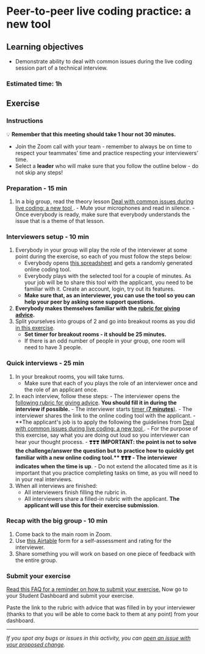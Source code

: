 # Peer-to-peer live coding practice: a new tool

## Learning objectives

- Demonstrate ability to deal with common issues during the live coding session part of a technical interview.

### Estimated time: 1h

## Exercise

### Instructions

💡 **Remember that this meeting should take 1 hour not 30 minutes.**

- Join the Zoom call with your team - remember to always be on time to respect your teammates’ time and practice respecting your interviewers’ time.
- Select a **leader** who will make sure that you follow the outline below - do not skip any steps!

### Preparation - 15 min

1. In a big group, read the theory lesson [Deal with common issues during live coding: a new tool
   ](https://github.com/matovu-farid/curriculum-professional-skills/blob/main/job-search/peer-interview-practice/new_tool_lesson.md). - Mute your microphones and read in silence. - Once everybody is ready, make sure that everybody understands the issue that is a theme of that lesson.

### Interviewers setup - 10 min

1. Everybody in your group will play the role of the interviewer at some point during the exercise, so each of you must follow the steps below:
   - Everybody opens [this spreadsheet](https://docs.google.com/spreadsheets/d/1HkUyBZdcpGz_aEUa8W_rtNhS739jly8HY6sXVPPSAro/edit#gid=1733832785) and gets a randomly generated online coding tool.
   - Everybody plays with the selected tool for a couple of minutes. As your job will be to share this tool with the applicant, you need to be familiar with it. Create an account, login, try out its features.
   - **Make sure that, as an interviewer, you can use the tool so you can help your peer by asking some support questions.**
2. **Everybody makes themselves familiar with the [rubric for giving advice](https://docs.google.com/document/d/1aKXJfe0Vd3KsBew8QWNo3C5rh7VShLZfyyvWai_ufTI/edit#).**
3. Split yourselves into groups of 2 and go into breakout rooms as you did [in this exercise](https://github.com/matovu-farid/curriculum-professional-skills/blob/main/job-search/job-searching-morning-session-using-breakout-rooms-for-interview-practice.md#what-are-breakout-rooms).
   - **Set timer for breakout rooms - it should be 25 minutes.**
   - If there is an odd number of people in your group, one room will need to have 3 people.

### Quick interviews - 25 min

1.  In your breakout rooms, you will take turns.
    - Make sure that each of you plays the role of an interviewer once and the role of an applicant once.
2.  In each interview, follow these steps: - The interviewer opens the [following rubric for giving advice](https://docs.google.com/document/d/1aKXJfe0Vd3KsBew8QWNo3C5rh7VShLZfyyvWai_ufTI/edit#). **You should fill it in during the interview if possible.** - The interviewer starts [timer (**7 minutes**)](https://vclock.com/timer/#countdown=00:07:00&enabled=0&seconds=420&title=Peer+interviews+practice&sound=xylophone&loop=1). - The interviewer shares the link to the online coding tool with the applicant. - **The applicant's job is to apply the following the guidelines from [Deal with common issues during live coding: a new tool
    ](https://github.com/matovu-farid/curriculum-professional-skills/blob/main/job-search/peer-interview-practice/new_tool_lesson.md). - For the purpose of this exercise, say what you are doing out loud so you interviewer can hear your thought process. - ❣️❣️❣️ **IMPORTANT: the point is not to solve the challenge/answer the question but to practice how to quickly get familiar with a new online coding tool.\*\* ❣️❣️❣️
        - The interviewer indicates when the time is up**.
            - Do not extend the allocated time as it is important that you practice completing tasks on time, as you will need to in your real interviews.
3.  When all interviews are finished:
    - All interviewers finish filling the rubric in.
    - All interviewers share a filled-in rubric with the applicant. **The applicant will use this for their exercise submission**.

### Recap with the big group - 10 min

1. Come back to the main room in Zoom.
2. Use [this Airtable](https://airtable.com/shrclyLFtL6b5fMdT) form for a self-assessment and rating for the interviewer.
3. Share something you will work on based on one piece of feedback with the entire group.

### Submit your exercise

[Read this FAQ for a reminder on how to submit your exercise.](https://microverse.zendesk.com/hc/en-us/articles/360061344234)
Now go to your Student Dashboard and submit your exercise.

Paste the link to the rubric with advice that was filled in by your interviewer (thanks to that you will be able to come back to them at any point) from your dashboard.

---

_If you spot any bugs or issues in this activity, you can [open an issue with your proposed change](https://github.com/microverseinc/curriculum-transversal-skills/blob/main/git-github/articles/open_issue.md)._
